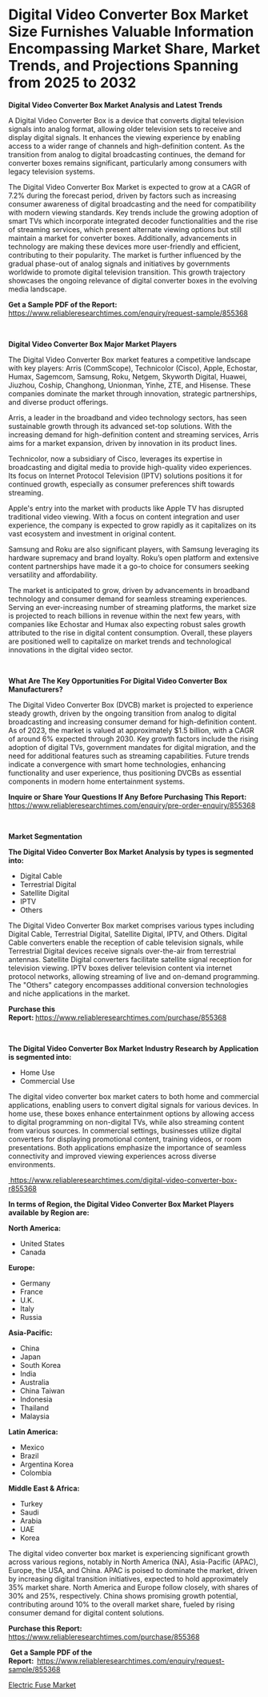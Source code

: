 <p><h1>Digital Video Converter Box Market Size Furnishes Valuable Information Encompassing Market Share, Market Trends, and Projections Spanning from 2025 to 2032</h1></p><p><strong>Digital Video Converter Box Market Analysis and Latest Trends</strong></p>
<p><p>A Digital Video Converter Box is a device that converts digital television signals into analog format, allowing older television sets to receive and display digital signals. It enhances the viewing experience by enabling access to a wider range of channels and high-definition content. As the transition from analog to digital broadcasting continues, the demand for converter boxes remains significant, particularly among consumers with legacy television systems.</p><p>The Digital Video Converter Box Market is expected to grow at a CAGR of 7.2% during the forecast period, driven by factors such as increasing consumer awareness of digital broadcasting and the need for compatibility with modern viewing standards. Key trends include the growing adoption of smart TVs which incorporate integrated decoder functionalities and the rise of streaming services, which present alternate viewing options but still maintain a market for converter boxes. Additionally, advancements in technology are making these devices more user-friendly and efficient, contributing to their popularity. The market is further influenced by the gradual phase-out of analog signals and initiatives by governments worldwide to promote digital television transition. This growth trajectory showcases the ongoing relevance of digital converter boxes in the evolving media landscape.</p></p>
<p><strong>Get a Sample PDF of the Report:&nbsp;</strong> <a href="https://www.reliableresearchtimes.com/enquiry/request-sample/855368?utm_campaign=2627&utm_medium=2&utm_source=Github&utm_content=ia&utm_term=06042025&utm_id=digital-video-converter-box">https://www.reliableresearchtimes.com/enquiry/request-sample/855368</a></p>
<p>&nbsp;</p>
<p><strong>Digital Video Converter Box Major Market Players</strong></p>
<p><p>The Digital Video Converter Box market features a competitive landscape with key players: Arris (CommScope), Technicolor (Cisco), Apple, Echostar, Humax, Sagemcom, Samsung, Roku, Netgem, Skyworth Digital, Huawei, Jiuzhou, Coship, Changhong, Unionman, Yinhe, ZTE, and Hisense. These companies dominate the market through innovation, strategic partnerships, and diverse product offerings.</p><p>Arris, a leader in the broadband and video technology sectors, has seen sustainable growth through its advanced set-top solutions. With the increasing demand for high-definition content and streaming services, Arris aims for a market expansion, driven by innovation in its product lines.</p><p>Technicolor, now a subsidiary of Cisco, leverages its expertise in broadcasting and digital media to provide high-quality video experiences. Its focus on Internet Protocol Television (IPTV) solutions positions it for continued growth, especially as consumer preferences shift towards streaming.</p><p>Apple's entry into the market with products like Apple TV has disrupted traditional video viewing. With a focus on content integration and user experience, the company is expected to grow rapidly as it capitalizes on its vast ecosystem and investment in original content.</p><p>Samsung and Roku are also significant players, with Samsung leveraging its hardware supremacy and brand loyalty. Roku’s open platform and extensive content partnerships have made it a go-to choice for consumers seeking versatility and affordability.</p><p>The market is anticipated to grow, driven by advancements in broadband technology and consumer demand for seamless streaming experiences. Serving an ever-increasing number of streaming platforms, the market size is projected to reach billions in revenue within the next few years, with companies like Echostar and Humax also expecting robust sales growth attributed to the rise in digital content consumption. Overall, these players are positioned well to capitalize on market trends and technological innovations in the digital video sector.</p></p>
<p>&nbsp;</p>
<p><strong>What Are The Key Opportunities For Digital Video Converter Box Manufacturers?</strong></p>
<p><p>The Digital Video Converter Box (DVCB) market is projected to experience steady growth, driven by the ongoing transition from analog to digital broadcasting and increasing consumer demand for high-definition content. As of 2023, the market is valued at approximately $1.5 billion, with a CAGR of around 6% expected through 2030. Key growth factors include the rising adoption of digital TVs, government mandates for digital migration, and the need for additional features such as streaming capabilities. Future trends indicate a convergence with smart home technologies, enhancing functionality and user experience, thus positioning DVCBs as essential components in modern home entertainment systems.</p></p>
<p><strong>Inquire or Share Your Questions If Any Before Purchasing This Report:</strong> <a href="https://www.reliableresearchtimes.com/enquiry/pre-order-enquiry/855368?utm_campaign=2627&utm_medium=2&utm_source=Github&utm_content=ia&utm_term=06042025&utm_id=digital-video-converter-box">https://www.reliableresearchtimes.com/enquiry/pre-order-enquiry/855368</a></p>
<p>&nbsp;</p>
<p><strong>Market Segmentation</strong></p>
<p><strong>The Digital Video Converter Box Market Analysis by types is segmented into:</strong></p>
<p><ul><li>Digital Cable</li><li>Terrestrial Digital</li><li>Satellite Digital</li><li>IPTV</li><li>Others</li></ul></p>
<p><p>The Digital Video Converter Box market comprises various types including Digital Cable, Terrestrial Digital, Satellite Digital, IPTV, and Others. Digital Cable converters enable the reception of cable television signals, while Terrestrial Digital devices receive signals over-the-air from terrestrial antennas. Satellite Digital converters facilitate satellite signal reception for television viewing. IPTV boxes deliver television content via internet protocol networks, allowing streaming of live and on-demand programming. The "Others" category encompasses additional conversion technologies and niche applications in the market.</p></p>
<p><strong>Purchase this Report:&nbsp;</strong><a href="https://www.reliableresearchtimes.com/purchase/855368?utm_campaign=2627&utm_medium=2&utm_source=Github&utm_content=ia&utm_term=06042025&utm_id=digital-video-converter-box">https://www.reliableresearchtimes.com/purchase/855368</a></p>
<p>&nbsp;</p>
<p><strong>The Digital Video Converter Box Market Industry Research by Application is segmented into:</strong></p>
<p><ul><li>Home Use</li><li>Commercial Use</li></ul></p>
<p><p>The digital video converter box market caters to both home and commercial applications, enabling users to convert digital signals for various devices. In home use, these boxes enhance entertainment options by allowing access to digital programming on non-digital TVs, while also streaming content from various sources. In commercial settings, businesses utilize digital converters for displaying promotional content, training videos, or room presentations. Both applications emphasize the importance of seamless connectivity and improved viewing experiences across diverse environments.</p></p>
<p><a href="https://www.reliableresearchtimes.com/digital-video-converter-box-r855368?utm_campaign=2627&utm_medium=2&utm_source=Github&utm_content=ia&utm_term=06042025&utm_id=digital-video-converter-box">&nbsp;https://www.reliableresearchtimes.com/digital-video-converter-box-r855368</a></p>
<p><strong>In terms of Region, the Digital Video Converter Box Market Players available by Region are:</strong></p>
<p>
    <p> <strong> North America: </strong>
        <ul>
            <li>United States</li>
            <li>Canada</li>
        </ul>
        </p> 
    <p> <strong> Europe: </strong>
        <ul>
            <li>Germany</li>
            <li>France</li>
            <li>U.K.</li>
            <li>Italy</li>
            <li>Russia</li>
        </ul>
        </p> 
    <p> <strong> Asia-Pacific: </strong>
        <ul>
            <li>China</li>
            <li>Japan</li>
            <li>South Korea</li>
            <li>India</li>
            <li>Australia</li>
            <li>China Taiwan</li>
            <li>Indonesia</li>
            <li>Thailand</li>
            <li>Malaysia</li>
        </ul>
        </p> 
    <p> <strong> Latin America: </strong>
        <ul>
            <li>Mexico</li>
            <li>Brazil</li>
            <li>Argentina Korea</li>
            <li>Colombia</li>
        </ul>
        </p> 
    <p> <strong> Middle East & Africa: </strong>
        <ul>
            <li>Turkey</li>
            <li>Saudi</li>
            <li>Arabia</li>
            <li>UAE</li>
            <li>Korea</li>
        </ul>
    </p>
    </p>
<p><p>The digital video converter box market is experiencing significant growth across various regions, notably in North America (NA), Asia-Pacific (APAC), Europe, the USA, and China. APAC is poised to dominate the market, driven by increasing digital transition initiatives, expected to hold approximately 35% market share. North America and Europe follow closely, with shares of 30% and 25%, respectively. China shows promising growth potential, contributing around 10% to the overall market share, fueled by rising consumer demand for digital content solutions.</p></p>
<p><strong>Purchase this Report: </strong><a href="https://www.reliableresearchtimes.com/purchase/855368?utm_campaign=2627&utm_medium=2&utm_source=Github&utm_content=ia&utm_term=06042025&utm_id=digital-video-converter-box">https://www.reliableresearchtimes.com/purchase/855368</a></p>
<p>&nbsp;<strong>Get a Sample PDF of the Report:&nbsp;&nbsp;</strong><a href="https://www.reliableresearchtimes.com/enquiry/request-sample/855368?utm_campaign=2627&utm_medium=2&utm_source=Github&utm_content=ia&utm_term=06042025&utm_id=digital-video-converter-box">https://www.reliableresearchtimes.com/enquiry/request-sample/855368</a></p>
<p><strong></strong></p>
<p><p><a href="https://github.com/sherikacas30/Market-Research-Report-List-1/blob/main/electric-fuse-market.md?utm_campaign=2627&utm_medium=2&utm_source=Github&utm_content=ia&utm_term=06042025&utm_id=digital-video-converter-box">Electric Fuse Market</a></p></p>